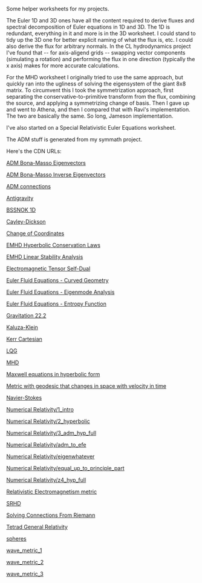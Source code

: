 Some helper worksheets for my projects.

The Euler 1D and 3D ones have all the content required to derive fluxes and spectral decomposition of Euler equations in 1D and 3D.
The 1D is redundant, everything in it and more is in the 3D worksheet.
I could stand to tidy up the 3D one for better explicit naming of what the flux is, etc. 
I could also derive the flux for arbitrary normals.
In the CL hydrodynamics project I've found that -- for axis-aligend grids -- swapping vector components (simulating a rotation) and performing the flux in one direction (typically the x axis) makes for more accurate calculations.

For the MHD worksheet I originally tried to use the same approach, but quickly ran into the ugliness of solving the eigensystem of the giant 8x8 matrix.
To circumvent this I took the symmetrization approach, first separating the conservative-to-primitive transform from the flux, combining the source, and applying a symmetrizing change of basis.
Then I gave up and went to Athena, and then I compared that with Ravi's implementation.  The two are basically the same.  So long, Jameson implementation. 

I've also started on a Special Relativistic Euler Equations worksheet.

The ADM stuff is generated from my symmath project.

Here's the CDN URLs:

[ADM Bona-Masso Eigenvectors](https://cdn.rawgit.com/thenumbernine/MathWorksheets/42be2e0e/ADM%20Bona%2dMasso%20Eigenvectors%2ehtml)

[ADM Bona-Masso Inverse Eigenvectors](https://cdn.rawgit.com/thenumbernine/MathWorksheets/42be2e0e/ADM%20Bona%2dMasso%20Inverse%20Eigenvectors%2ehtml)

[ADM connections](https://cdn.rawgit.com/thenumbernine/MathWorksheets/42be2e0e/ADM%20connections%2ehtml)

[Antigravity](https://cdn.rawgit.com/thenumbernine/MathWorksheets/42be2e0e/Antigravity%2ehtml)

[BSSNOK 1D](https://cdn.rawgit.com/thenumbernine/MathWorksheets/42be2e0e/BSSNOK%201D%2ehtml)

[Cayley-Dickson](https://cdn.rawgit.com/thenumbernine/MathWorksheets/42be2e0e/Cayley%2dDickson%2ehtml)

[Change of Coordinates](https://cdn.rawgit.com/thenumbernine/MathWorksheets/42be2e0e/Change%20of%20Coordinates%2ehtml)

[EMHD Hyperbolic Conservation Laws](https://cdn.rawgit.com/thenumbernine/MathWorksheets/42be2e0e/EMHD%20Hyperbolic%20Conservation%20Laws%2ehtml)

[EMHD Linear Stability Analysis](https://cdn.rawgit.com/thenumbernine/MathWorksheets/42be2e0e/EMHD%20Linear%20Stability%20Analysis%2ehtml)

[Electromagnetic Tensor Self-Dual](https://cdn.rawgit.com/thenumbernine/MathWorksheets/42be2e0e/Electromagnetic%20Tensor%20Self%2dDual%2ehtml)

[Euler Fluid Equations - Curved Geometry](https://cdn.rawgit.com/thenumbernine/MathWorksheets/42be2e0e/Euler%20Fluid%20Equations%20%2d%20Curved%20Geometry%2ehtml)

[Euler Fluid Equations - Eigenmode Analysis](https://cdn.rawgit.com/thenumbernine/MathWorksheets/42be2e0e/Euler%20Fluid%20Equations%20%2d%20Eigenmode%20Analysis%2ehtml)

[Euler Fluid Equations - Entropy Function](https://cdn.rawgit.com/thenumbernine/MathWorksheets/42be2e0e/Euler%20Fluid%20Equations%20%2d%20Entropy%20Function%2ehtml)

[Gravitation 22.2](https://cdn.rawgit.com/thenumbernine/MathWorksheets/42be2e0e/Gravitation%2022%2e2%2ehtml)

[Kaluza-Klein](https://cdn.rawgit.com/thenumbernine/MathWorksheets/42be2e0e/Kaluza%2dKlein%2ehtml)

[Kerr Cartesian](https://cdn.rawgit.com/thenumbernine/MathWorksheets/42be2e0e/Kerr%20Cartesian%2ehtml)

[LQG](https://cdn.rawgit.com/thenumbernine/MathWorksheets/42be2e0e/LQG%2ehtml)

[MHD](https://cdn.rawgit.com/thenumbernine/MathWorksheets/42be2e0e/MHD%2ehtml)

[Maxwell equations in hyperbolic form](https://cdn.rawgit.com/thenumbernine/MathWorksheets/42be2e0e/Maxwell%20equations%20in%20hyperbolic%20form%2ehtml)

[Metric with geodesic that changes in space with velocity in time](https://cdn.rawgit.com/thenumbernine/MathWorksheets/42be2e0e/Metric%20with%20geodesic%20that%20changes%20in%20space%20with%20velocity%20in%20time%2ehtml)

[Navier-Stokes](https://cdn.rawgit.com/thenumbernine/MathWorksheets/42be2e0e/Navier%2dStokes%2ehtml)

[Numerical Relativity/1_intro](https://cdn.rawgit.com/thenumbernine/MathWorksheets/42be2e0e/Numerical%20Relativity%2f1_intro%2ehtml)

[Numerical Relativity/2_hyperbolic](https://cdn.rawgit.com/thenumbernine/MathWorksheets/42be2e0e/Numerical%20Relativity%2f2_hyperbolic%2ehtml)

[Numerical Relativity/3_adm_hyp_full](https://cdn.rawgit.com/thenumbernine/MathWorksheets/42be2e0e/Numerical%20Relativity%2f3_adm_hyp_full%2ehtml)

[Numerical Relativity/adm_to_efe](https://cdn.rawgit.com/thenumbernine/MathWorksheets/42be2e0e/Numerical%20Relativity%2fadm_to_efe%2ehtml)

[Numerical Relativity/eigenwhatever](https://cdn.rawgit.com/thenumbernine/MathWorksheets/42be2e0e/Numerical%20Relativity%2feigenwhatever%2ehtml)

[Numerical Relativity/equal_up_to_principle_part](https://cdn.rawgit.com/thenumbernine/MathWorksheets/42be2e0e/Numerical%20Relativity%2fequal_up_to_principle_part%2ehtml)

[Numerical Relativity/z4_hyp_full](https://cdn.rawgit.com/thenumbernine/MathWorksheets/42be2e0e/Numerical%20Relativity%2fz4_hyp_full%2ehtml)

[Relativistic Electromagnetism metric](https://cdn.rawgit.com/thenumbernine/MathWorksheets/42be2e0e/Relativistic%20Electromagnetism%20metric%2ehtml)

[SRHD](https://cdn.rawgit.com/thenumbernine/MathWorksheets/42be2e0e/SRHD%2ehtml)

[Solving Connections From Riemann](https://cdn.rawgit.com/thenumbernine/MathWorksheets/42be2e0e/Solving%20Connections%20From%20Riemann%2ehtml)

[Tetrad General Relativity](https://cdn.rawgit.com/thenumbernine/MathWorksheets/42be2e0e/Tetrad%20General%20Relativity%2ehtml)

[spheres](https://cdn.rawgit.com/thenumbernine/MathWorksheets/42be2e0e/spheres%2ehtml)

[wave_metric_1](https://cdn.rawgit.com/thenumbernine/MathWorksheets/42be2e0e/wave_metric_1%2ehtml)

[wave_metric_2](https://cdn.rawgit.com/thenumbernine/MathWorksheets/42be2e0e/wave_metric_2%2ehtml)

[wave_metric_3](https://cdn.rawgit.com/thenumbernine/MathWorksheets/42be2e0e/wave_metric_3%2ehtml)
